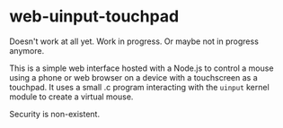 # web-uinput-touchpad

Doesn't work at all yet. Work in progress. Or maybe not in progress anymore.

This is a simple web interface hosted with a Node.js to control a mouse using a phone or web browser on a device with a touchscreen as a touchpad. It uses a small .c program interacting with the `uinput` kernel module to create a virtual mouse.

Security is non-existent.
